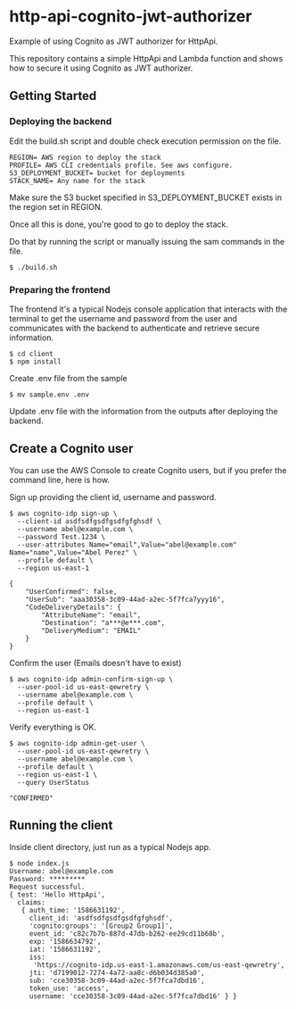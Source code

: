 # http-api-cognito-jwt-authorizer

Example of using Cognito as JWT authorizer for HttpApi. 

This repository contains a simple HttpApi and Lambda function and shows how to secure it using Cognito as JWT authorizer.

## Getting Started

### Deploying the backend

Edit the build.sh script and double check execution permission on the file. 

```
REGION= AWS region to deploy the stack
PROFILE= AWS CLI credentials profile. See aws configure.
S3_DEPLOYMENT_BUCKET= bucket for deployments
STACK_NAME= Any name for the stack
```

Make sure the S3 bucket specified in S3_DEPLOYMENT_BUCKET exists in the region set in REGION.

Once all this is done, you're good to go to deploy the stack.

Do that by running the script or manually issuing the sam commands in the file.

```shell
$ ./build.sh
```

### Preparing the frontend

The frontend it's a typical Nodejs console application that interacts with the terminal to get the username and password from the user and communicates with the backend to authenticate and retrieve secure information.

```shell
$ cd client
$ npm install
```

Create .env file from the sample

```shell
$ mv sample.env .env
```

Update .env file with the information from the outputs after deploying the backend.

## Create a Cognito user

You can use the AWS Console to create Cognito users, but if you prefer the command line, here is how. 

Sign up providing the client id, username and password.

```shell
$ aws cognito-idp sign-up \
  --client-id asdfsdfgsdfgsdfgfghsdf \
  --username abel@example.com \
  --password Test.1234 \
  --user-attributes Name="email",Value="abel@example.com" Name="name",Value="Abel Perez" \
  --profile default \
  --region us-east-1
 
{
    "UserConfirmed": false, 
    "UserSub": "aaa30358-3c09-44ad-a2ec-5f7fca7yyy16", 
    "CodeDeliveryDetails": {
        "AttributeName": "email", 
        "Destination": "a***@e***.com", 
        "DeliveryMedium": "EMAIL"
    }
}
```

Confirm the user (Emails doesn't have to exist)

```shell
$ aws cognito-idp admin-confirm-sign-up \
  --user-pool-id us-east-qewretry \
  --username abel@example.com \
  --profile default \
  --region us-east-1
```

Verify everything is OK.

```shell
$ aws cognito-idp admin-get-user \
  --user-pool-id us-east-qewretry \
  --username abel@example.com \
  --profile default \
  --region us-east-1 \
  --query UserStatus
 
"CONFIRMED"
```

## Running the client

Inside client directory, just run as a typical Nodejs app.

```shell
$ node index.js 
Username: abel@example.com
Password: *********
Request successful.
{ test: 'Hello HttpApi',
  claims:
   { auth_time: '1586631192',
     client_id: 'asdfsdfgsdfgsdfgfghsdf',
     'cognito:groups': '[Group2 Group1]',
     event_id: 'c82c7b7b-887d-47db-b262-ee29cd11b68b',
     exp: '1586634792',
     iat: '1586631192',
     iss:
      'https://cognito-idp.us-east-1.amazonaws.com/us-east-qewretry',
     jti: 'd7199012-7274-4a72-aa8c-d6b034d385a0',
     sub: 'cce30358-3c09-44ad-a2ec-5f7fca7dbd16',
     token_use: 'access',
     username: 'cce30358-3c09-44ad-a2ec-5f7fca7dbd16' } }
```
